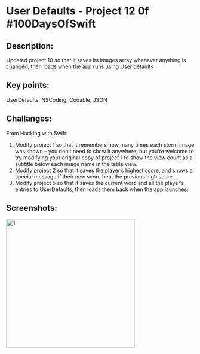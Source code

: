 # User Defaults - Project 12 0f #100DaysOfSwift

## Description:
Updated project 10 so that it saves its images array whenever anything is changed, then loads when the app runs using User defaults


## Key points:
UserDefaults, NSCoding, Codable, JSON

## Challanges:
From Hacking with Swift:

1. Modify project 1 so that it remembers how many times each storm image was shown – you don’t need to show it anywhere, but you’re welcome to try modifying your original copy of project 1 to show the view count as a subtitle below each image name in the table view.
2. Modify project 2 so that it saves the player’s highest score, and shows a special message if their new score beat the previous high score.
3. Modify project 5 so that it saves the current word and all the player’s entries to UserDefaults, then loads them back when the app launches.

## Screenshots:

<img width="344" alt="1" src="https://github.com/AleksandraSRB/100DaysOfSwift/assets/94380380/0cfd3627-2038-4c77-8ccd-75e4989c407d">
